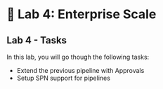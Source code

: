 # 🚀 Lab 4: Enterprise Scale

## Lab 4 - Tasks

In this lab, you will go though the following tasks:

- Extend the previous pipeline with Approvals
- Setup SPN support for pipelines

